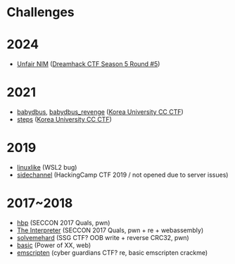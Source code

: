 # Challenges

# 2024

- [Unfair NIM](https://dreamhack.io/wargame/challenges/1154) ([Dreamhack CTF Season 5 Round \#5](https://dreamhack.io/ctf/480))

# 2021

- [babydbus](babydbus), [babydbus_revenge](babydbus_revenge) ([Korea University CC CTF](https://dreamhack.io/ctf/22))
- [steps](steps) ([Korea University CC CTF](https://dreamhack.io/ctf/22))

# 2019

- [linuxlike](linuxlike) (WSL2 bug)
- [sidechannel](sidechannel) (HackingCamp CTF 2019 / not opened due to server issues)

# 2017~2018

- [hbp](https://github.com/SECCON/SECCON2017_online_CTF/tree/master/pwn/300_hash_burger) (SECCON 2017 Quals, pwn)
- [The Interpreter](https://github.com/SECCON/SECCON2017_online_CTF/tree/master/pwn/500_The%20Interpreter) (SECCON 2017 Quals, pwn + re + webassembly)
- [solvemehard](solvemehard) (SSG CTF? OOB write + reverse CRC32, pwn)
- [basic](basic) (Power of XX, web)
- [emscripten](emscripten) (cyber guardians CTF? re, basic emscripten crackme)
